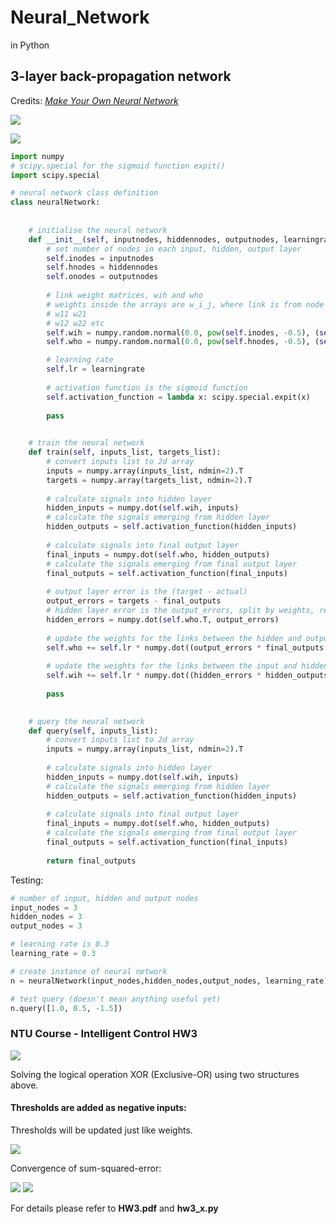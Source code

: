# Neural_Network
in Python

## 3-layer back-propagation network
Credits: [*Make Your Own Neural Network*](https://github.com/makeyourownneuralnetwork/makeyourownneuralnetwork/blob/master/part2_neural_network.ipynb)

![](./figures/3layers.PNG)

![](./figures/network_basic.png)

```python
import numpy
# scipy.special for the sigmoid function expit()
import scipy.special

# neural network class definition
class neuralNetwork:
    
    
    # initialise the neural network
    def __init__(self, inputnodes, hiddennodes, outputnodes, learningrate):
        # set number of nodes in each input, hidden, output layer
        self.inodes = inputnodes
        self.hnodes = hiddennodes
        self.onodes = outputnodes
        
        # link weight matrices, wih and who
        # weights inside the arrays are w_i_j, where link is from node i to node j in the next layer
        # w11 w21
        # w12 w22 etc 
        self.wih = numpy.random.normal(0.0, pow(self.inodes, -0.5), (self.hnodes, self.inodes))
        self.who = numpy.random.normal(0.0, pow(self.hnodes, -0.5), (self.onodes, self.hnodes))

        # learning rate
        self.lr = learningrate
        
        # activation function is the sigmoid function
        self.activation_function = lambda x: scipy.special.expit(x)
        
        pass

    
    # train the neural network
    def train(self, inputs_list, targets_list):
        # convert inputs list to 2d array
        inputs = numpy.array(inputs_list, ndmin=2).T
        targets = numpy.array(targets_list, ndmin=2).T
        
        # calculate signals into hidden layer
        hidden_inputs = numpy.dot(self.wih, inputs)
        # calculate the signals emerging from hidden layer
        hidden_outputs = self.activation_function(hidden_inputs)
        
        # calculate signals into final output layer
        final_inputs = numpy.dot(self.who, hidden_outputs)
        # calculate the signals emerging from final output layer
        final_outputs = self.activation_function(final_inputs)
        
        # output layer error is the (target - actual)
        output_errors = targets - final_outputs
        # hidden layer error is the output_errors, split by weights, recombined at hidden nodes
        hidden_errors = numpy.dot(self.who.T, output_errors) 
        
        # update the weights for the links between the hidden and output layers
        self.who += self.lr * numpy.dot((output_errors * final_outputs * (1.0 - final_outputs)), numpy.transpose(hidden_outputs))
        
        # update the weights for the links between the input and hidden layers
        self.wih += self.lr * numpy.dot((hidden_errors * hidden_outputs * (1.0 - hidden_outputs)), numpy.transpose(inputs))
        
        pass

    
    # query the neural network
    def query(self, inputs_list):
        # convert inputs list to 2d array
        inputs = numpy.array(inputs_list, ndmin=2).T
        
        # calculate signals into hidden layer
        hidden_inputs = numpy.dot(self.wih, inputs)
        # calculate the signals emerging from hidden layer
        hidden_outputs = self.activation_function(hidden_inputs)
        
        # calculate signals into final output layer
        final_inputs = numpy.dot(self.who, hidden_outputs)
        # calculate the signals emerging from final output layer
        final_outputs = self.activation_function(final_inputs)
        
        return final_outputs
```
Testing:
```python
# number of input, hidden and output nodes
input_nodes = 3
hidden_nodes = 3
output_nodes = 3

# learning rate is 0.3
learning_rate = 0.3

# create instance of neural network
n = neuralNetwork(input_nodes,hidden_nodes,output_nodes, learning_rate)

# test query (doesn't mean anything useful yet)
n.query([1.0, 0.5, -1.5])
```

### NTU Course - Intelligent Control HW3

![](./figures/hw3.PNG)

Solving the logical operation XOR (Exclusive-OR) using two structures above.

#### Thresholds are added as negative inputs:
Thresholds will be updated just like weights.

![](./figures/network.png)

Convergence of sum-squared-error:

![](./figures/2_1_3000.png)
![](./figures/2_1_1000_1.png)

For details please refer to **HW3.pdf** and **hw3_x.py** 

